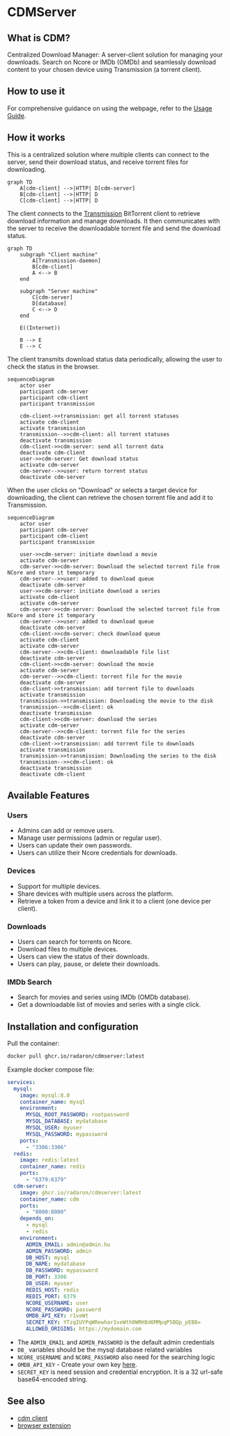 # CDMServer

## What is CDM?

Centralized Download Manager: A server-client solution for managing your downloads. Search on Ncore or IMDb (OMDb) and seamlessly download content to your chosen device using Transmission (a torrent client).

## How to use it
For comprehensive guidance on using the webpage, refer to the [Usage Guide](doc/USAGE.md).

## How it works

This is a centralized solution where multiple clients can connect to the server, send their download status, and receive torrent files for downloading.

```mermaid
graph TD
	A[cdm-client] -->|HTTP| D[cdm-server]
	B[cdm-client] -->|HTTP| D
	C[cdm-client] -->|HTTP| D
```

The client connects to the [Transmission](https://transmissionbt.com/) BitTorrent client to retrieve download information and manage downloads. It then communicates with the server to receive the downloadable torrent file and send the download status.

```mermaid
graph TD
	subgraph "Client machine"
		A[Transmission-daemon]
		B[cdm-client]
		A <--> B
	end

	subgraph "Server machine"
		C[cdm-server]
		D[database]
		C <--> D
	end

	E((Internet))

	B --> E
	E --> C
```

The client transmits download status data periodically, allowing the user to check the status in the browser.

```mermaid
sequenceDiagram
	actor user
	participant cdm-server
	participant cdm-client
	participant transmission

	cdm-client->>transmission: get all torrent statuses
	activate cdm-client
	activate transmission
	transmission-->>cdm-client: all torrent statuses
	deactivate transmission
	cdm-client->>cdm-server: send all torrent data
	deactivate cdm-client
	user->>cdm-server: Get download status
	activate cdm-server
	cdm-server-->>user: return torrent status
	deactivate cdm-server
```

When the user clicks on "Download" or selects a target device for downloading, the client can retrieve the chosen torrent file and add it to Transmission.

```mermaid
sequenceDiagram
	actor user
	participant cdm-server
	participant cdm-client
	participant transmission

	user->>cdm-server: initiate download a movie
	activate cdm-server
	cdm-server->>cdm-server: Download the selected torrent file from NCore and store it temporary
	cdm-server-->>user: added to download queue
	deactivate cdm-server
	user->>cdm-server: initiate download a series
	activate cdm-client
	activate cdm-server
	cdm-server->>cdm-server: Download the selected torrent file from NCore and store it temporary
	cdm-server-->>user: added to download queue
	deactivate cdm-server
	cdm-client->>cdm-server: check download queue
	activate cdm-client
	activate cdm-server
	cdm-server-->>cdm-client: downloadable file list
	deactivate cdm-server
	cdm-client->>cdm-server: download the movie
	activate cdm-server
	cdm-server-->>cdm-client: torrent file for the movie
	deactivate cdm-server
	cdm-client->>transmission: add torrent file to downloads
	activate transmission
	transmission->>transmission: Downloading the movie to the disk
	transmission-->>cdm-client: ok
	deactivate transmission
	cdm-client->>cdm-server: download the series
	activate cdm-server
	cdm-server-->>cdm-client: torrent file for the series
	deactivate cdm-server
	cdm-client->>transmission: add torrent file to downloads
	activate transmission
	transmission->>transmission: Downloading the series to the disk
	transmission-->>cdm-client: ok
	deactivate transmission
	deactivate cdm-client
```

## Available Features

### Users
- Admins can add or remove users.
- Manage user permissions (admin or regular user).
- Users can update their own passwords.
- Users can utilize their Ncore credentials for downloads.

### Devices
- Support for multiple devices.
- Share devices with multiple users across the platform.
- Retrieve a token from a device and link it to a client (one device per client).

### Downloads
- Users can search for torrents on Ncore.
- Download files to multiple devices.
- Users can view the status of their downloads.
- Users can play, pause, or delete their downloads.

### IMDb Search
- Search for movies and series using IMDb (OMDb database).
- Get a downloadable list of movies and series with a single click.

## Installation and configuration
Pull the container:
``` bash
docker pull ghcr.io/radaron/cdmserver:latest
```
Example docker compose file:
``` yaml
services:
  mysql:
    image: mysql:8.0
    container_name: mysql
    environment:
      MYSQL_ROOT_PASSWORD: rootpassword
      MYSQL_DATABASE: mydatabase
      MYSQL_USER: myuser
      MYSQL_PASSWORD: mypassword
    ports:
      - "3306:3306"
  redis:
    image: redis:latest
    container_name: redis
    ports:
      - "6379:6379"
  cdm-server:
    image: ghcr.io/radaron/cdmserver:latest
    container_name: cdm
    ports:
      - "8000:8000"
    depends_on:
      - mysql
      - redis
    environment:
      ADMIN_EMAIL: admin@admin.hu
      ADMIN_PASSWORD: admin
      DB_HOST: mysql
      DB_NAME: mydatabase
      DB_PASSWORD: mypassword
      DB_PORT: 3306
      DB_USER: myuser
      REDIS_HOST: redis
      REDIS_PORT: 6379
      NCORE_USERNAME: user
      NCORE_PASSWORD: password
      OMDB_API_KEY: r1veWt
      SECRET_KEY: YTzqIUYPqWRewhar1veWth0WRH8d6MMpqP5BQp_pEB8=
      ALLOWED_ORIGINS: https://mydomain.com
```
- The `ADMIN_EMAIL` and `ADMIN_PASSWORD` is the default admin credentials
- `DB_` variables should be the mysql database related variables
- `NCORE_USERNAME` and `NCORE_PASSWORD` also need for the searching logic
- `OMDB_API_KEY` - Create your own key [here](https://www.omdbapi.com/apikey.aspx).
- `SECRET_KEY` is need session and credential encryption. It is a 32 url-safe base64-encoded string.

## See also
* [cdm client](https://github.com/radaron/CDMClient)
* [browser extension](https://github.com/radaron/CDMBrowserExtension)